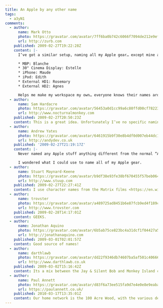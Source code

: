 ```yaml
---
title: An Apple by any other name
tags:
  - a3yN1
comments:
  - author:
      name: Mark Otto
      photo: https://gravatar.com/avatar/7ff6ba0b742c6066f7094de212e9efad
      url: http://zurb.com
    published: 2009-02-27T19:22:28Z
    content: |-
      I’ve got a similar setup, naming all my Apple gear… except mine are named after elderly women.

      * MBP: Blanche
      * 30" Cinema Display: Estelle
      * iPhone: Maude
      * iPod: Edith
      * External HD1: Rosemary
      * External HD2: Agnes

      Helps me make my workspace my own… everyone knows their names around the office, too :).
  - author:
      name: Sam Hardacre
      photo: https://gravatar.com/avatar/56453a0d1cc99a6c80ffd00cf7822302
      url: http://www.nocturnalmonkey.com
    published: 2009-02-27T20:50:23Z
    content: This is a great idea. Unfortunately I’ve no specific naming conventions with the exception of my external hard drives which I named after cartoon characters (Zim and GIR). I might stretch the cartoon naming convention out to my iPhone and other devices but I might try and find something a little more interesting :)
  - author:
      name: Andrew Yates
      photo: https://gravatar.com/avatar/6461915b9f30e8b4df0d007eb44dc13e
      url: http://andydev.co.uk
    published: '2009-02-27T21:19:17Z'
    content: |-
      Never named any Apple stuff anything different from the normal “Andrew Yates’ X”. Sounds a pretty cool idea, I like the HMS Discovery idea a lot.

      I wondered what I could use to name all of my Apple gear.
  - author:
      name: Stuart Maynard-Keene
      photo: https://gravatar.com/avatar/b9df38e93fe38bf670455f57beb064c6
      url: http://www.stuup.com
    published: 2009-02-27T22:27:41Z
    content: I use character names from the Matrix films <https://en.wikipedia.org/wiki/The_Matrix_character_names>
  - author:
      name: trovster
      photo: https://gravatar.com/avatar/a489725ad8451b6e87fcb9ed4f189cf9
      url: http://www.trovster.com
    published: 2009-02-28T14:17:01Z
    content: GEEKS.
  - author:
      name: Jonathan Aquino
      photo: https://gravatar.com/avatar/6b5ab75ce823bc4a31dcf1f04427a582
      url: http://jonathanaquino.com
    published: 2009-03-01T02:01:57Z
    content: Good source of names!
  - author:
      name: darthlawb
      photo: https://gravatar.com/avatar/dd22f9346db74607ba5af501c40666a3
      url: http://www.darthlawb.co.uk
    published: 2009-03-02T15:16:42Z
    content: Its a mix between the Jay & Silent Bob and Monkey Island characters for me.
  - author:
      name: Paul Annett
      photo: https://gravatar.com/avatar/d83f6a73ee515fa9d7e4e0e8e9eabac8
      url: https://paulannett.co.uk/
    published: 2010-03-17T13:35:01Z
    content: Our home network is the 100 Acre Wood, with the various devices being named after the characters who inhabit it.
---
```

